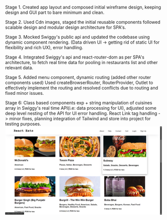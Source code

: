 Stage 1. Created app layout and composed initial wireframe design, keeping design and GUI part to bare minimum and clean.

Stage 2. Used Cdn images, staged the initial reusable components followed scalable design and modular design architecture for SPA's.

Stage 3. Mocked Swiggy's public api and updated the codebase using dynamic component rendering.
(Data driven UI -> getting rid of static UI for flexibility and rich UX), error handling.

Stage 4. Integrated Swiggy's api and react-router-dom as per SPA's architecture, to fetch real time data for pooling in restaurants list and other relevant data.

Stage 5. Added menu component, dynamic routing (added other router components used) 
Used createBrowserRouter, RouterProvider, Outlet to effectively implement the routing and resolved conflicts due to routing and fixed minor issues.

Stage 6: Class based components exp + string manipulation of cuisines array in Swiggy's real time API(i.e: data processing for UI), adjusted some deep level nesting of the API for UI error handling. 
React Link tag handling -> minor fixes, planning integration of Tailwind and store into project for testing purposes.
![alt text](./src/stageProgress/stage6.png)
